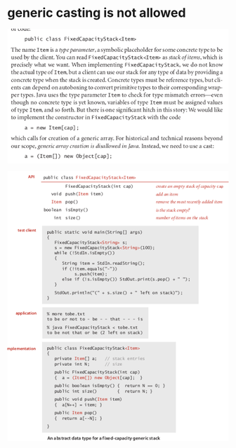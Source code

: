 # generic casting is not allowed

![Image](img/generic_need_casting_p1.png "generic need casting p1 image")

![Image](img/generic_need_casting_p2.png "generic need casting p2 image")
